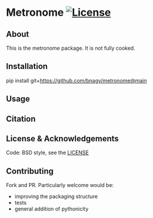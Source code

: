 # Metronome [![License](https://img.shields.io/badge/License-BSD%203--Clause-blue.svg)](https://opensource.org/licenses/BSD-3-Clause)


## About

This is the metronome package. It is not fully cooked.

## Installation

pip install git+https://github.com/bnagy/metronome@main

## Usage


## Citation


## License & Acknowledgements

Code: BSD style, see the [LICENSE](LICENSE.txt)

## Contributing

Fork and PR. Particularly welcome would be:
- improving the packaging structure
- tests
- general addition of pythonicity
